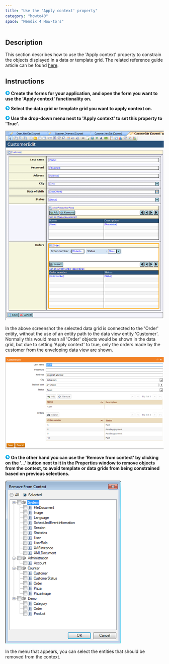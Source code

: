 ```yaml
---
title: "Use the 'Apply context' property"
category: "howto40"
space: "Mendix 4 How-to's"
---
```

## Description

This section describes how to use the 'Apply context' property to constrain the objects displayed in a data or template grid. The related reference guide article can be found [here](https://world.mendix.com/pages/releaseview.action?pageId=9208573).

## Instructions

![](attachments/819203/917932.png) **Create the forms for your application, and open the form you want to use the 'Apply context' functionality on.**

![](attachments/819203/917932.png) **Select the data grid or template grid you want to apply context on.**

![](attachments/819203/917932.png) **Use the drop-down menu next to 'Apply context' to set this property to 'True'.**

![](attachments/2621492/2752774.png)

In the above screenshot the selected data grid is connected to the 'Order' entity, without the use of an entity path to the data view entity 'Customer'. Normally this would mean all 'Order' objects would be shown in the data grid, but due to setting 'Apply context' to true, only the orders made by the customer from the enveloping data view are shown.

![](attachments/2621492/2752777.png)

![](attachments/819203/917932.png) **On the other hand you can use the 'Remove from context' by clicking on the '...' button next to it in the Properties window to remove objects from the context, to avoid template or data grids from being constrained based on previous selections.**

![](attachments/2621492/2752776.png)

In the menu that appears, you can select the entities that should be removed from the context.

